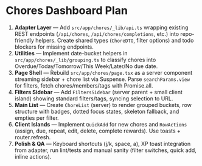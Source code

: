 <!-- chores-plan -->
# Chores Dashboard Plan

1. **Adapter Layer** — Add `src/app/chores/_lib/api.ts` wrapping existing REST endpoints (`/api/chores`, `/api/chores/completions`, etc.) into repo-friendly helpers. Create shared types (`ChoreDTO`, filter options) and todo blockers for missing endpoints.
2. **Utilities** — Implement date-bucket helpers in `src/app/chores/_lib/grouping.ts` to classify chores into Overdue/Today/Tomorrow/This Week/Later/No due date.
3. **Page Shell** — Rebuild `src/app/chores/page.tsx` as a server component streaming sidebar + chore list via Suspense. Parse `searchParams.view` for filters, fetch chores/members/tags with Promise.all.
4. **Filters Sidebar** — Add `FiltersSidebar` (server parent + small client island) showing standard filters/tags, syncing selection to URL.
5. **Main List** — Create `ChoreList` (server) to render grouped buckets, row structure with badges, dotted focus states, skeleton fallback, and empties per filter.
6. **Client Islands** — Implement `QuickAdd` for new chores and `RowActions` (assign, due, repeat, edit, delete, complete rewards). Use toasts + router.refresh.
7. **Polish & QA** — Keyboard shortcuts (j/k, space, a), XP toast integration from adapter, run lint/tests and manual sanity (filter switches, quick add, inline actions).
